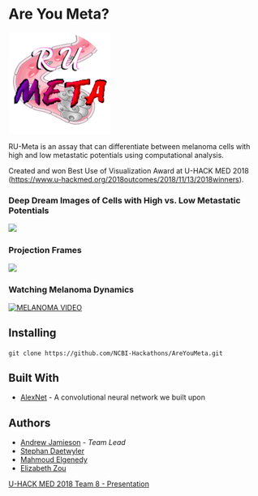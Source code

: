 # Are You Meta?

<img src="logo/logo.png" width=200><br>

RU-Meta is an assay that can differentiate between melanoma cells with high and low metastatic potentials using computational analysis.

Created and won Best Use of Visualization Award at U-HACK MED 2018 (https://www.u-hackmed.org/2018outcomes/2018/11/13/2018winners).

### Deep Dream Images of Cells with High vs. Low Metastatic Potentials

<img src="imgs/High_vs_Low_DeepDream.png" width=600><br>

### Projection Frames

<img src="imgs/projectionFrames.png" width=600><br>

### Watching Melanoma Dynamics

[![MELANOMA VIDEO](http://img.youtube.com/vi/znIrWNc_i2s/0.jpg)](http://www.youtube.com/watch?v=znIrWNc_i2s "Test")

## Installing

`git clone https://github.com/NCBI-Hackathons/AreYouMeta.git`

## Built With

* [AlexNet](https://en.wikipedia.org/wiki/AlexNet) - A convolutional neural network we built upon

## Authors

* [Andrew Jamieson](https://github.com/andrewjUTSW) - *Team Lead*
* [Stephan Daetwyler](https://github.com/DaetwylerStephan)
* [Mahmoud Elgenedy](https://github.com/melgenedy)
* [Elizabeth Zou](https://github.com/wflms20110333)

[U-HACK MED 2018 Team 8 - Presentation](https://docs.google.com/presentation/d/1cjR6bhGudjFKzjLaKS5urVXQdpTvLTvg_o4uRU3KiH8/edit?usp=sharing)
